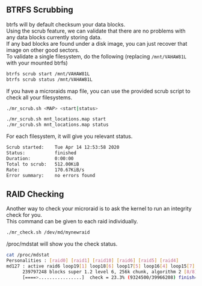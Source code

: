 ## BTRFS Scrubbing
btrfs will by default checksum your data blocks. \
Using the scrub feature, we can validate that there are no problems with any data blocks currently storing data. \
If any bad blocks are found under a disk image, you can just recover that image on other good sectors. \
To validate a single filesystem, do the following (replacing `/mnt/VAHAW81L` with your mounted btrfs)
```bash
btrfs scrub start /mnt/VAHAW81L
btrfs scrub status /mnt/VAHAW81L
```

If you have a microraids map file, you can use the provided scrub script to check all your filesystems.
```bash
./mr_scrub.sh <MAP> <start|status>

./mr_scrub.sh mnt_locations.map start
./mr_scrub.sh mnt_locations.map status
```

For each filesystem, it will give you relevant status.
```bash
Scrub started:    Tue Apr 14 12:53:58 2020
Status:           finished
Duration:         0:00:00
Total to scrub:   512.00KiB
Rate:             170.67KiB/s
Error summary:    no errors found
```

## RAID Checking
Another way to check your microraid is to ask the kernel to run an integrity check for you. \
This command can be given to each raid individually.
```bash
./mr_check.sh /dev/md/mynewraid
```

/proc/mdstat will show you the check status.
```bash
cat /proc/mdstat 
Personalities : [raid0] [raid1] [raid10] [raid6] [raid5] [raid4] 
md127 : active raid6 loop19[1] loop18[6] loop17[5] loop16[4] loop15[7] loop14[3] loop13[2] loop12[0]
      239797248 blocks super 1.2 level 6, 256k chunk, algorithm 2 [8/8] [UUUUUUUU]
      [====>................]  check = 23.3% (9324500/39966208) finish=8.8min speed=57308K/sec
```
